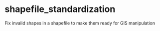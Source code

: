 # shapefile_standardization
Fix invalid shapes in a shapefile to make them ready for GIS manipulation
